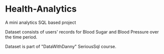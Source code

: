 # Health-Analytics
A mini analytics  SQL based project

Dataset consists of users' records for Blood Sugar and Blood Pressure over the time period.

Dataset is part of "DataWithDanny"  SeriousSql course.

